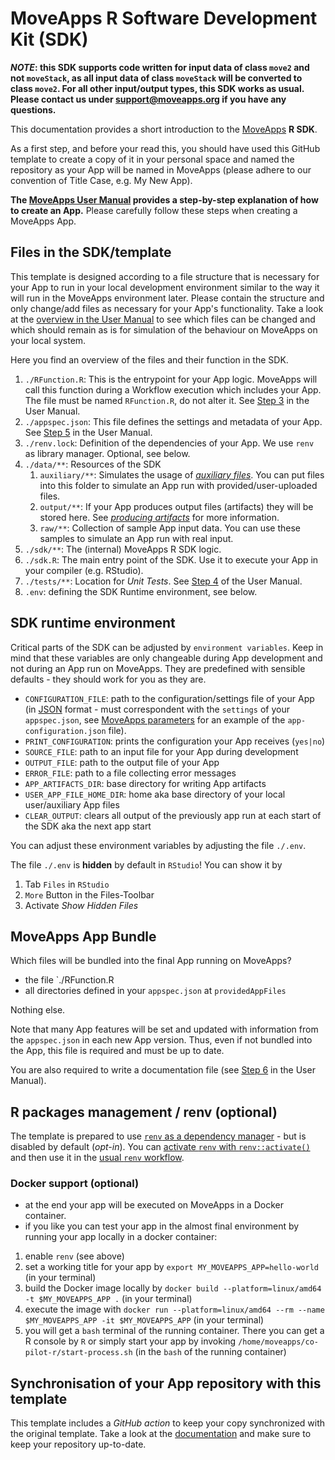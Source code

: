 # MoveApps R Software Development Kit (SDK)

***NOTE*: this SDK supports code written for input data of class `move2` and not `moveStack`, as all input data of class `moveStack` will be converted to class `move2`. For all other input/output types, this SDK works as usual. Please contact us under support@moveapps.org if you have any questions.**

This documentation provides a short introduction to the [MoveApps](https://www.moveapps.org) **R SDK**.

As a first step, and before your read this, you should have used this GitHub template to create a copy of it in your personal space and named the repository as your App will be named in MoveApps (please adhere to our convention of Title Case, e.g. My New App).

**The [MoveApps User Manual](https://docs.moveapps.org/#/create_app) provides a step-by-step explanation of how to create an App.** Please carefully follow these steps when creating a MoveApps App.


## Files in the SDK/template

This template is designed according to a file structure that is necessary for your App to run in your local development environment similar to the way it will run in the MoveApps environment later. Please contain the structure and only change/add files as necessary for your App's functionality. Take a look at the [overview in the User Manual](https://docs.moveapps.org/#/create_app) to see which files can be changed and which should remain as is for simulation of the behaviour on MoveApps on your local system.

Here you find an overview of the files and their function in the SDK.

1. `./RFunction.R`: This is the entrypoint for your App logic. MoveApps will call this function during a Workflow execution which includes your App. The file must be named `RFunction.R`, do not alter it. See [Step 3](https://docs.moveapps.org/#/create_app#step-3-develop-the-app-code-locally-within-the-template) in the User Manual.
1. `./appspec.json`: This file defines the settings and metadata of your App. See [Step 5](https://docs.moveapps.org/#/create_app#step-5-write-app-specifications) in the User Manual.
1. `./renv.lock`: Definition of the dependencies of your App. We use `renv` as library manager. Optional, see below.
1. `./data/**`: Resources of the SDK
   1. `auxiliary/**`: Simulates the usage of [*auxiliary files*](https://docs.moveapps.org/#/auxiliary). You can put files into this folder to simulate an App run with provided/user-uploaded files. 
   1. `output/**`: If your App produces output files (artifacts) they will be stored here. See [*producing artifacts*](https://docs.moveapps.org/#/copilot-r-sdk?id=producing-artefacts) for more information.
   1. `raw/**`: Collection of sample App input data. You can use these samples to simulate an App run with real input.
1. `./sdk/**`: The (internal) MoveApps R SDK logic.
1. `./sdk.R`: The main entry point of the SDK. Use it to execute your App in your compiler (e.g. RStudio).
1. `./tests/**`: Location for *Unit Tests*. See [Step 4](https://docs.moveapps.org/#/create_app#=step-4-test-your-app-locally) of the User Manual.
1. `.env`: defining the SDK Runtime environment, see below.

## SDK runtime environment

Critical parts of the SDK can be adjusted by `environment variables`. Keep in mind that these variables are only changeable during App development and not during an App run on MoveApps. They are predefined with sensible defaults - they should work for you as they are.

- `CONFIGURATION_FILE`: path to the configuration/settings file of your App (in [JSON](https://www.w3schools.com/js/js_json_intro.asp) format - must correspondent with the `settings` of your `appspec.json`, see [MoveApps parameters](https://docs.moveapps.org/#/copilot-r-sdk.md#moveapps-parameters) for an example of the `app-configuration.json` file).
- `PRINT_CONFIGURATION`: prints the configuration your App receives (`yes|no`)
- `SOURCE_FILE`: path to an input file for your App during development
- `OUTPUT_FILE`: path to the output file of your App
- `ERROR_FILE`: path to a file collecting error messages
- `APP_ARTIFACTS_DIR`: base directory for writing App artifacts
- `USER_APP_FILE_HOME_DIR`: home aka base directory of your local user/auxiliary App files
- `CLEAR_OUTPUT`: clears all output of the previously app run at each start of the SDK aka the next app start

You can adjust these environment variables by adjusting the file `./.env`.

The file `./.env` is **hidden** by default in `RStudio`! You can show it by

1. Tab `Files` in `RStudio`
1. `More` Button in the Files-Toolbar
1. Activate _Show Hidden Files_

## MoveApps App Bundle

Which files will be bundled into the final App running on MoveApps?

- the file `./RFunction.R
- all directories defined in your `appspec.json` at `providedAppFiles` 

Nothing else.

Note that many App features will be set and updated with information from the `appspec.json` in each new App version. Thus, even if not bundled into the App, this file is required and must be up to date.

You are also required to write a documentation file (see [Step 6](https://docs.moveapps.org/#/create_app#step-6-write-a-documentation-file) in the User Manual).


## R packages management / renv (optional)

The template is prepared to use [`renv` as a dependency manager](https://rstudio.github.io/renv/articles/renv.html) - but is disabled by default (_opt-in_).
You can [activate `renv` with `renv::activate()`](https://rstudio.github.io/renv/articles/renv.html#uninstalling-renv) and then use it in the [usual `renv` workflow](https://rstudio.github.io/renv/articles/renv.html#workflow).


### Docker support (optional)

- at the end your app will be executed on MoveApps in a Docker container.
- if you like you can test your app in the almost final environment by running your app locally in a docker container:

1. enable `renv` (see above)
1. set a working title for your app by `export MY_MOVEAPPS_APP=hello-world` (in your terminal)
1. build the Docker image locally by `docker build --platform=linux/amd64 -t $MY_MOVEAPPS_APP .` (in your terminal)
1. execute the image with `docker run --platform=linux/amd64 --rm --name $MY_MOVEAPPS_APP -it $MY_MOVEAPPS_APP` (in your terminal)
1. you will get a `bash` terminal of the running container. There you can get a R console by `R` or simply start your app by invoking `/home/moveapps/co-pilot-r/start-process.sh` (in the `bash` of the running container)


## Synchronisation of your App repository with this template

This template includes a _GitHub action_ to keep your copy synchronized with the original template. Take a look at the [documentation](https://docs.moveapps.org/#/manage_Rapp_github?id=keep-your-repositories-up-to-date-sync-with-templates) and make sure to keep your repository up-to-date.
